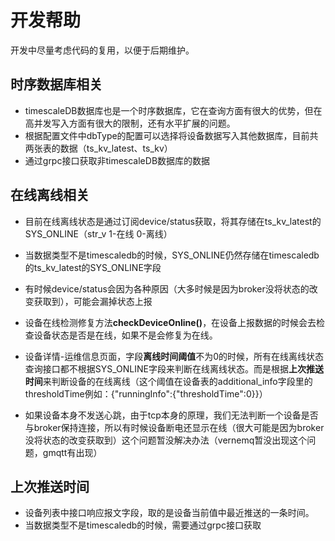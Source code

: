 # 开发帮助

开发中尽量考虑代码的复用，以便于后期维护。

## 时序数据库相关

- timescaleDB数据库也是一个时序数据库，它在查询方面有很大的优势，但在高并发写入方面有很大的限制，还有水平扩展的问题。
- 根据配置文件中dbType的配置可以选择将设备数据写入其他数据库，目前共两张表的数据（ts_kv_latest、ts_kv）
- 通过grpc接口获取非timescaleDB数据库的数据

## 在线离线相关

- 目前在线离线状态是通过订阅device/status获取，将其存储在ts_kv_latest的SYS_ONLINE（str_v 1-在线 0-离线）
- 当数据类型不是timescaledb的时候，SYS_ONLINE仍然存储在timescaledb的ts_kv_latest的SYS_ONLINE字段

- 有时候device/status会因为各种原因（大多时候是因为broker没将状态的改变获取到），可能会漏掉状态上报
- 设备在线检测修复方法**checkDeviceOnline()**，在设备上报数据的时候会去检查设备状态是否是在线，如果不是会修复为在线。

- 设备详情-运维信息页面，字段**离线时间阈值**不为0的时候，所有在线离线状态查询接口都不根据SYS_ONLINE字段来判断在线离线状态。而是根据**上次推送时间**来判断设备的在线离线（这个阈值在设备表的additional_info字段里的thresholdTime例如：{"runningInfo":{"thresholdTime":0}}）

- 如果设备本身不发送心跳，由于tcp本身的原理，我们无法判断一个设备是否与broker保持连接，所以有时候设备断电还显示在线（很大可能是因为broker没将状态的改变获取到）这个问题暂没解决办法（vernemq暂没出现这个问题，gmqtt有出现）

## 上次推送时间

- 设备列表中接口响应报文字段，取的是设备当前值中最近推送的一条时间。
- 当数据类型不是timescaledb的时候，需要通过grpc接口获取


